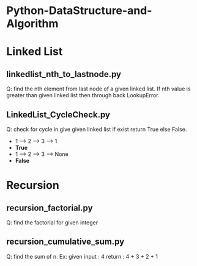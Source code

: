 # Python-DataStructure-and-Algorithm

# Linked List
## linkedlist_nth_to_lastnode.py
Q: find the nth element from last node of a given linked list. 
If nth value is greater than given linked list then through back LookupError.

## LinkedList_CycleCheck.py
Q: check for cycle in give given linked list if exist return True else False.
  - 1 --> 2 --> 3 --> 1
  - __True__
  - 1 --> 2 --> 3 --> None
  - __False__

# Recursion
## recursion_factorial.py
Q: find the factorial for given integer

## recursion_cumulative_sum.py
Q: find the sum of n.
Ex: given input : 4
return : 4 + 3 + 2 + 1

